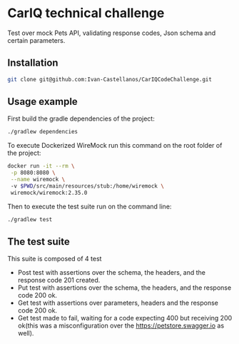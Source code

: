 # CarIQ technical challenge

Test over mock Pets API, validating response codes, Json schema and
certain parameters.

## Installation

```sh
git clone git@github.com:Ivan-Castellanos/CarIQCodeChallenge.git
```

## Usage example

First build the gradle dependencies of the project:

```sh
./gradlew dependencies
```

To execute Dockerized WireMock run this command on the root folder of the project:

```sh
docker run -it --rm \
 -p 8080:8080 \
 --name wiremock \ 
 -v $PWD/src/main/resources/stub:/home/wiremock \
 wiremock/wiremock:2.35.0
```

Then to execute the test suite run on the command line:

```sh
./gradlew test
```

## The test suite

This suite is composed of 4 test

- Post test with assertions over the schema, the headers, and the response code 201 created.
- Put test with assertions over the schema, the headers, and the response code 200 ok.
- Get test with assertions over parameters, headers and the response code 200 ok.
- Get test made to fail, waiting for a code expecting 400 but receiving 200 ok(this was a misconfiguration over
  the https://petstore.swagger.io as well).
